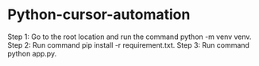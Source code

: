 # Python-cursor-automation

Step 1: Go to the root location and run the command python -m venv venv.
Step 2: Run command pip install -r requirement.txt.
Step 3: Run command python app.py.
